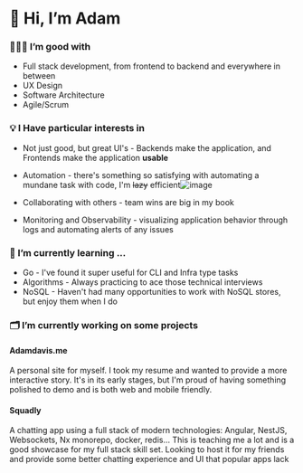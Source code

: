 # 👋 Hi, I’m Adam

### 🧑🏻‍💻 I’m good with
* Full stack development, from frontend to backend and everywhere in between
* UX Design
* Software Architecture
* Agile/Scrum

### 💡 I Have particular interests in
* Not just good, but great UI's - Backends make the application, and Frontends make the application **usable**
* Automation - there's something so satisfying with automating a mundane task with code, I'm ~~lazy~~ efficient![image](https://user-images.githubusercontent.com/41963628/152579737-813c2f88-6c02-42e6-be1e-6683fe65b0ce.png)

* Collaborating with others - team wins are big in my book
* Monitoring and Observability - visualizing application behavior through logs and automating alerts of any issues

### 🌱 I’m currently learning ...
* Go - I've found it super useful for CLI and Infra type tasks
* Algorithms - Always practicing to ace those technical interviews
* NoSQL - Haven't had many opportunities to work with NoSQL stores, but enjoy them when I do

### 🗂 I’m currently working on some projects
  #### Adamdavis.me
  A personal site for myself. I took my resume and wanted to provide a more interactive story. It's in its early stages, but I'm proud of having something polished to demo and is both web and mobile friendly. 
  
  #### Squadly
  A chatting app using a full stack of modern technologies: Angular, NestJS, Websockets, Nx monorepo, docker, redis... This is teaching me a lot and is a good showcase for my full stack skill set. Looking to host it for my friends and provide some better chatting experience and UI that popular apps lack
  
  
